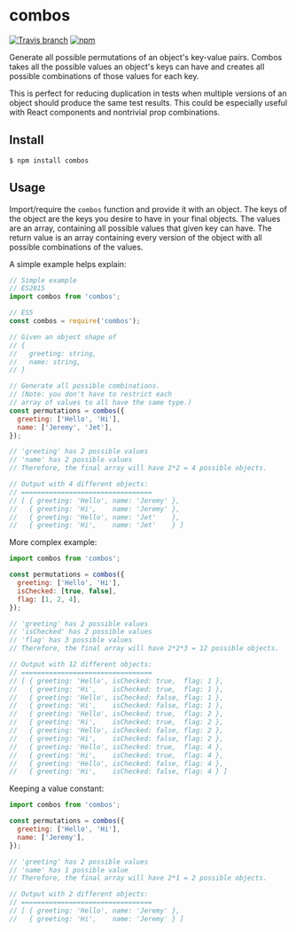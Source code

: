 # combos

[![Travis branch](https://img.shields.io/travis/jfairbank/combos/master.svg?style=flat-square)](https://travis-ci.org/jfairbank/combos)
[![npm](https://img.shields.io/npm/v/combos.svg?style=flat-square)](https://www.npmjs.com/package/combos)

Generate all possible permutations of an object's key-value pairs. Combos
takes all the possible values an object's keys can have and creates all possible
combinations of those values for each key.

This is perfect for reducing duplication in tests when multiple versions of
an object should produce the same test results. This could be especially useful
with React components and nontrivial prop combinations.

## Install

    $ npm install combos

## Usage

Import/require the `combos` function and provide it with an object. The keys of
the object are the keys you desire to have in your final objects. The values are
an array, containing all possible values that given key can have. The return
value is an array containing every version of the object with all possible
combinations of the values.

A simple example helps explain:

```js
// Simple example
// ES2015
import combos from 'combos';

// ES5
const combos = require('combos');

// Given an object shape of
// {
//   greeting: string,
//   name: string,
// }

// Generate all possible combinations.
// (Note: you don't have to restrict each
// array of values to all have the same type.)
const permutations = combos({
  greeting: ['Hello', 'Hi'],
  name: ['Jeremy', 'Jet'],
});

// 'greeting' has 2 possible values
// 'name' has 2 possible values
// Therefore, the final array will have 2*2 = 4 possible objects.

// Output with 4 different objects:
// =================================
// [ { greeting: 'Hello', name: 'Jeremy' },
//   { greeting: 'Hi',    name: 'Jeremy' },
//   { greeting: 'Hello', name: 'Jet'    },
//   { greeting: 'Hi',    name: 'Jet'    } ]
```

More complex example:

```js
import combos from 'combos';

const permutations = combos({
  greeting: ['Hello', 'Hi'],
  isChecked: [true, false],
  flag: [1, 2, 4],
});

// 'greeting' has 2 possible values
// 'isChecked' has 2 possible values
// 'flag' has 3 possible values
// Therefore, the final array will have 2*2*3 = 12 possible objects.

// Output with 12 different objects:
// =================================
// [ { greeting: 'Hello', isChecked: true,  flag: 1 },
//   { greeting: 'Hi',    isChecked: true,  flag: 1 },
//   { greeting: 'Hello', isChecked: false, flag: 1 },
//   { greeting: 'Hi',    isChecked: false, flag: 1 },
//   { greeting: 'Hello', isChecked: true,  flag: 2 },
//   { greeting: 'Hi',    isChecked: true,  flag: 2 },
//   { greeting: 'Hello', isChecked: false, flag: 2 },
//   { greeting: 'Hi',    isChecked: false, flag: 2 },
//   { greeting: 'Hello', isChecked: true,  flag: 4 },
//   { greeting: 'Hi',    isChecked: true,  flag: 4 },
//   { greeting: 'Hello', isChecked: false, flag: 4 },
//   { greeting: 'Hi',    isChecked: false, flag: 4 } ]
```

Keeping a value constant:

```js
import combos from 'combos';

const permutations = combos({
  greeting: ['Hello', 'Hi'],
  name: ['Jeremy'],
});

// 'greeting' has 2 possible values
// 'name' has 1 possible value
// Therefore, the final array will have 2*1 = 2 possible objects.

// Output with 2 different objects:
// =================================
// [ { greeting: 'Hello', name: 'Jeremy' },
//   { greeting: 'Hi',    name: 'Jeremy' } ]
```
